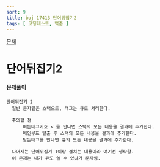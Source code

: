 ```yaml
---
sort: 9
title: boj 17413 단어뒤집기2
tags: [ 코딩테스트, 백준 ]
---
```


[문제](https://www.acmicpc.net/problem/17413)

# 단어뒤집기2

#### 문제풀이

```
단어뒤집기 2
  일반 문자열은 스택으로, 태그는 큐로 처리한다.

  주의할 점
      여는태그기호 < 를 만나면 스택의 모든 내용을 결과에 추가한다.
      메인루프 탈출 후 스택의 모든 내용을 결과에 추가한다.
      닫는태그를 만나면 큐의 모든 내용을 결과에 추가한다.

  나머지는 단어뒤집기 1이랑 겹치는 내용이라 여기선 생략함.
  이 문제는 내가 큐도 쓸 수 있냐가 문제임.
```